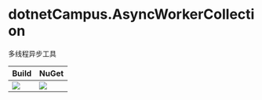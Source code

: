 # dotnetCampus.AsyncWorkerCollection

多线程异步工具

| Build | NuGet |
| -- | -- |
|![](https://github.com/dotnet-campus/AsyncWorkerCollection/workflows/.NET%20Core/badge.svg)|[![](https://img.shields.io/nuget/v/dotnetCampus.AsyncWorkerCollection.svg)](https://www.nuget.org/packages/dotnetCampus.AsyncWorkerCollection)|

